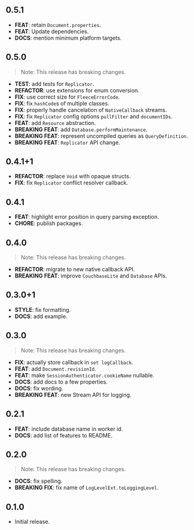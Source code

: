 ## 0.5.1

 - **FEAT**: retain `Document.properties`.
 - **FEAT**: Update dependencies.
 - **DOCS**: mention minimum platform targets.

## 0.5.0

> Note: This release has breaking changes.

 - **TEST**: add tests for `Replicator`.
 - **REFACTOR**: use extensions for enum conversion.
 - **FIX**: use correct size for `FleeceErrorCode`.
 - **FIX**: fix `hashCode`s of multiple classes.
 - **FIX**: properly handle cancelation of `NativeCallback` streams.
 - **FIX**: fix `Replicator` config options `pullFilter` and `documentIDs`.
 - **FEAT**: add `Resource` abstraction.
 - **BREAKING** **FEAT**: add `Database.performMaintenance`.
 - **BREAKING** **FEAT**: represent uncompiled queries as `QueryDefinition`.
 - **BREAKING** **FEAT**: `Replicator` API change.

## 0.4.1+1

 - **REFACTOR**: replace `Void` with opaque structs.
 - **FIX**: fix `Replicator` conflict resolver callback.

## 0.4.1

 - **FEAT**: highlight error position in query parsing exception.
 - **CHORE**: publish packages.

## 0.4.0

> Note: This release has breaking changes.

 - **REFACTOR**: migrate to new native callback API.
 - **BREAKING** **FEAT**: improve `CouchbaseLite` and `Database` APIs.

## 0.3.0+1

 - **STYLE**: fix formatting.
 - **DOCS**: add example.

## 0.3.0

> Note: This release has breaking changes.

 - **FIX**: actually store callback in `set logCallback`.
 - **FEAT**: add `Document.revisionId`.
 - **FEAT**: make `SessionAuthenticator.cookieName` nullable.
 - **DOCS**: add docs to a few properties.
 - **DOCS**: fix wording.
 - **BREAKING** **FEAT**: new Stream API for logging.

## 0.2.1

 - **FEAT**: include database name in worker id.
 - **DOCS**: add list of features to README.

## 0.2.0

> Note: This release has breaking changes.

 - **DOCS**: fix spelling.
 - **BREAKING** **FIX**: fix name of `LogLevelExt.toLoggingLevel`.

## 0.1.0

- Initial release.
